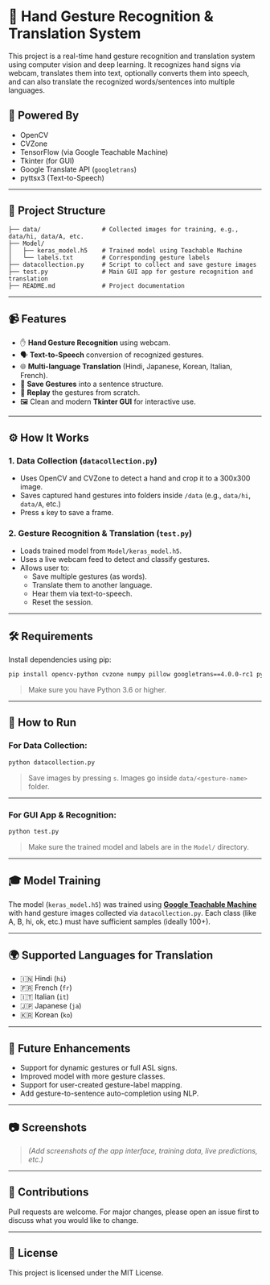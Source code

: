 
# 🤟 Hand Gesture Recognition & Translation System

This project is a real-time hand gesture recognition and translation system using computer vision and deep learning. It recognizes hand signs via webcam, translates them into text, optionally converts them into speech, and can also translate the recognized words/sentences into multiple languages.

## 🧠 Powered By
- OpenCV
- CVZone
- TensorFlow (via Google Teachable Machine)
- Tkinter (for GUI)
- Google Translate API (`googletrans`)
- pyttsx3 (Text-to-Speech)

---

## 📁 Project Structure

```
├── data/                 # Collected images for training, e.g., data/hi, data/A, etc.
├── Model/
│   ├── keras_model.h5    # Trained model using Teachable Machine
│   └── labels.txt        # Corresponding gesture labels
├── datacollection.py     # Script to collect and save gesture images
├── test.py               # Main GUI app for gesture recognition and translation
├── README.md             # Project documentation
```

---

## 📹 Features

- ✋ **Hand Gesture Recognition** using webcam.
- 🗣 **Text-to-Speech** conversion of recognized gestures.
- 🌐 **Multi-language Translation** (Hindi, Japanese, Korean, Italian, French).
- 💾 **Save Gestures** into a sentence structure.
- 🔁 **Replay** the gestures from scratch.
- 🖼️ Clean and modern **Tkinter GUI** for interactive use.

---

## ⚙️ How It Works

### 1. Data Collection (`datacollection.py`)
- Uses OpenCV and CVZone to detect a hand and crop it to a 300x300 image.
- Saves captured hand gestures into folders inside `/data` (e.g., `data/hi`, `data/A`, etc.)
- Press **`s`** key to save a frame.

### 2. Gesture Recognition & Translation (`test.py`)
- Loads trained model from `Model/keras_model.h5`.
- Uses a live webcam feed to detect and classify gestures.
- Allows user to:
  - Save multiple gestures (as words).
  - Translate them to another language.
  - Hear them via text-to-speech.
  - Reset the session.

---

## 🛠 Requirements

Install dependencies using pip:

```bash
pip install opencv-python cvzone numpy pillow googletrans==4.0.0-rc1 pyttsx3 tensorflow
```

> Make sure you have Python 3.6 or higher.

---

## 🧪 How to Run

### For Data Collection:

```bash
python datacollection.py
```

> Save images by pressing `s`. Images go inside `data/<gesture-name>` folder.

---

### For GUI App & Recognition:

```bash
python test.py
```

> Make sure the trained model and labels are in the `Model/` directory.

---

## 🎓 Model Training

The model (`keras_model.h5`) was trained using **[Google Teachable Machine](https://teachablemachine.withgoogle.com/)** with hand gesture images collected via `datacollection.py`. Each class (like A, B, hi, ok, etc.) must have sufficient samples (ideally 100+).

---

## 🌍 Supported Languages for Translation

- 🇮🇳 Hindi (`hi`)
- 🇫🇷 French (`fr`)
- 🇮🇹 Italian (`it`)
- 🇯🇵 Japanese (`ja`)
- 🇰🇷 Korean (`ko`)

---

## 📝 Future Enhancements

- Support for dynamic gestures or full ASL signs.
- Improved model with more gesture classes.
- Support for user-created gesture-label mapping.
- Add gesture-to-sentence auto-completion using NLP.

---

## 📷 Screenshots

> *(Add screenshots of the app interface, training data, live predictions, etc.)*

---

## 🤝 Contributions

Pull requests are welcome. For major changes, please open an issue first to discuss what you would like to change.

---

## 📄 License

This project is licensed under the MIT License.
